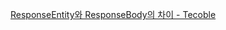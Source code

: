 
[ResponseEntity와 ResponseBody의 차이 - Tecoble](https://tecoble.techcourse.co.kr/post/2021-05-10-response-entity/)
